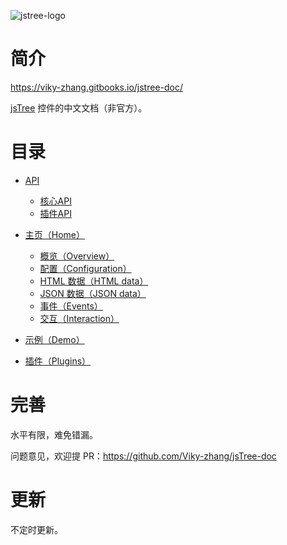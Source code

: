 
![jstree-logo](https://static.jstree.com/3.3.3/assets/images/logo.png)

# 简介
https://viky-zhang.gitbooks.io/jstree-doc/

[jsTree](https://www.jstree.com/) 控件的中文文档（非官方）。



# 目录
* [API](api.md)
  * [核心API](api-core.md)
  * [插件API](api-plugin.md)
  
* [主页（Home）](home/home.md)
  * [概览（Overview）](home/overview.md)
  * [配置（Configuration）](home/configuration.md)
  * [HTML 数据（HTML data）](home/html_data.md)
  * [JSON 数据（JSON data）](home/json_data.md)
  * [事件（Events）](home/events.md)
  * [交互（Interaction）](home/interaction.md)

* [示例（Demo）](demo.md)

* [插件（Plugins）](plugin.md)


# 完善
水平有限，难免错漏。

问题意见，欢迎提 PR：https://github.com/Viky-zhang/jsTree-doc




# 更新
不定时更新。
 
 